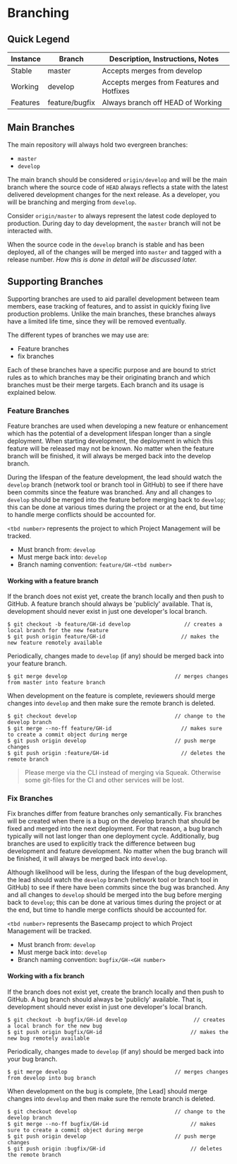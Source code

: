 # Branching

## Quick Legend

<table>
  <thead>
    <tr>
      <th>Instance</th>
      <th>Branch</th>
      <th>Description, Instructions, Notes</th>
    </tr>
  </thead>
  <tbody>
    <tr>
      <td>Stable</td>
      <td>master</td>
      <td>Accepts merges from develop</td>
    </tr>
    <tr>
      <td>Working</td>
      <td>develop</td>
      <td>Accepts merges from Features and Hotfixes</td>
    </tr>
    <tr>
      <td>Features</td>
      <td>feature/bugfix</td>
      <td>Always branch off HEAD of Working</td>
    </tr>
  </tbody>
</table>

## Main Branches

The main repository will always hold two evergreen branches:

* `master`
* `develop`

The main branch should be considered `origin/develop` and will be the main branch where the source code of `HEAD` always reflects a state with the latest delivered development changes for the next release. As a developer, you will be branching and merging from `develop`.

Consider `origin/master` to always represent the latest code deployed to production. During day to day development, the `master` branch will not be interacted with.

When the source code in the `develop` branch is stable and has been deployed, all of the changes will be merged into `master` and tagged with a release number. *How this is done in detail will be discussed later.*

## Supporting Branches

Supporting branches are used to aid parallel development between team members, ease tracking of features, and to assist in quickly fixing live production problems. Unlike the main branches, these branches always have a limited life time, since they will be removed eventually.

The different types of branches we may use are:

* Feature branches
* fix branches

Each of these branches have a specific purpose and are bound to strict rules as to which branches may be their originating branch and which branches must be their merge targets. Each branch and its usage is explained below.

### Feature Branches

Feature branches are used when developing a new feature or enhancement which has the potential of a development lifespan longer than a single deployment. When starting development, the deployment in which this feature will be released may not be known. No matter when the feature branch will be finished, it will always be merged back into the develop branch.

During the lifespan of the feature development, the lead should watch the `develop` branch (network tool or branch tool in GitHub) to see if there have been commits since the feature was branched. Any and all changes to `develop` should be merged into the feature before merging back to `develop`; this can be done at various times during the project or at the end, but time to handle merge conflicts should be accounted for.

`<tbd number>` represents the project to which Project Management will be tracked.

* Must branch from: `develop`
* Must merge back into: `develop`
* Branch naming convention: `feature/GH-<tbd number>`

#### Working with a feature branch

If the branch does not exist yet, create the branch locally and then push to GitHub. A feature branch should always be 'publicly' available. That is, development should never exist in just one developer's local branch.

```
$ git checkout -b feature/GH-id develop                 // creates a local branch for the new feature
$ git push origin feature/GH-id                        // makes the new feature remotely available
```

Periodically, changes made to `develop` (if any) should be merged back into your feature branch.

```
$ git merge develop                                  // merges changes from master into feature branch
```

When development on the feature is complete, reviewers should merge changes into `develop` and then make sure the remote branch is deleted.

```
$ git checkout develop                               // change to the develop branch  
$ git merge --no-ff feature/GH-id                      // makes sure to create a commit object during merge
$ git push origin develop                            // push merge changes
$ git push origin :feature/GH-id                       // deletes the remote branch
```

> Please merge via the CLI instead of merging via Squeak. Otherwise some git-files for the CI and other services will be lost.

### Fix Branches

Fix branches differ from feature branches only semantically. Fix branches will be created when there is a bug on the develop branch that should be fixed and merged into the next deployment. For that reason, a bug branch typically will not last longer than one deployment cycle. Additionally, bug branches are used to explicitly track the difference between bug development and feature development. No matter when the bug branch will be finished, it will always be merged back into `develop`.

Although likelihood will be less, during the lifespan of the bug development, the lead should watch the `develop` branch (network tool or branch tool in GitHub) to see if there have been commits since the bug was branched. Any and all changes to `develop` should be merged into the bug before merging back to `develop`; this can be done at various times during the project or at the end, but time to handle merge conflicts should be accounted for.

`<tbd number>` represents the Basecamp project to which Project Management will be tracked. 

* Must branch from: `develop`
* Must merge back into: `develop`
* Branch naming convention: `bugfix/GH-<GH number>`

#### Working with a fix branch

If the branch does not exist yet, create the branch locally and then push to GitHub. A bug branch should always be 'publicly' available. That is, development should never exist in just one developer's local branch.

```
$ git checkout -b bugfix/GH-id develop                     // creates a local branch for the new bug
$ git push origin bugfix/GH-id                            // makes the new bug remotely available
```

Periodically, changes made to `develop` (if any) should be merged back into your bug branch.

```
$ git merge develop                                  // merges changes from develop into bug branch
```

When development on the bug is complete, [the Lead] should merge changes into `develop` and then make sure the remote branch is deleted.

```
$ git checkout develop                               // change to the develop branch  
$ git merge --no-ff bugfix/GH-id                          // makes sure to create a commit object during merge
$ git push origin develop                            // push merge changes
$ git push origin :bugfix/GH-id                           // deletes the remote branch
